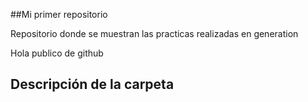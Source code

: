 ##Mi primer repositorio

Repositorio donde se muestran las practicas realizadas en generation

Hola publico de github 

## Descripción de la carpeta 
